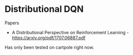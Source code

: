 # Distributional DQN

Papers

  * A Distributional Perspective on Reinforcement Learning - https://arxiv.org/pdf/1707.06887.pdf

Has only been tested on cartpole right now.